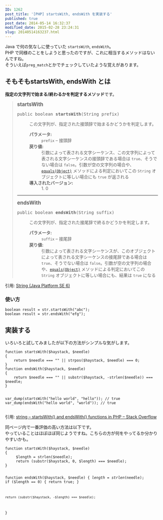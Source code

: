 ```yaml
---
ID: 1262
post_title: '[PHP] startsWith, endsWith を実装する'
published: true
post_date: 2014-05-14 16:32:37
modified_date: 2015-02-28 23:24:31
slug: 20140514163237.html
---
```

<p>Java で何の気なしに使っていた <code>startsWith</code>, <code>endsWith</code>。<br />
PHP で同様のことをしようと思ったのですが、これに相当するメソッドはないんですね。<br />
そういえば<code>preg_match</code>とかでチェックしていたような覚えがあります。<br />
<!--more--></p>
<h2>そもそもstartsWith, endsWith とは</h2>
<p><strong>指定の文字列で始まる/終わるかを判定するメソッド</strong>です。</p>
<blockquote><p>
    <big><b>startsWith</b></big></p>
<pre>public boolean <b>startsWith</b>(String&nbsp;prefix)</pre>
<dl>
<dd>この文字列が、指定された接頭辞で始まるかどうかを判定します。</p>
</dd>
<dd>
<dl>
    </dl>
</dd>
<dd>
<dl>
<dt><b>パラメータ:</b></dt>
<dd><code>prefix</code> &#8211; 接頭辞
    </dd>
<dt><b>戻り値:</b></dt>
<dd>引数によって表される文字シーケンス、この文字列によって表される文字シーケンスの接頭辞である場合は <code>true</code>、そうでない場合は <code>false</code>。引数が空の文字列の場合や、<a href="../../java/lang/String.html#equals(java.lang.Object)"><code>equals(Object)</code></a> メソッドによる判定においてこの <code>String</code> オブジェクトに等しい場合にも <code>true</code> が返される</dd>
<dt><b>導入されたバージョン:</b></dt>
<dd>1. 0</dd>
</dl>
</dd>
</dl>
<hr>
<p>    <big><b>endsWith</b></big></p>
<pre>public boolean <b>endsWith</b>(String&nbsp;suffix)</pre>
<dl>
<dd>この文字列が、指定された接尾辞で終るかどうかを判定します。</p>
</dd>
<dd>
<dl>
    </dl>
</dd>
<dd>
<dl>
<dt><b>パラメータ:</b></dt>
<dd><code>suffix</code> &#8211; 接尾辞
    </dd>
<dt><b>戻り値:</b></dt>
<dd>引数によって表される文字シーケンスが、このオブジェクトによって表される文字シーケンスの接尾辞である場合は <code>true</code>、そうでない場合は <code>false</code>。引数が空の文字列の場合や、<a href="../../java/lang/String.html#equals(java.lang.Object)"><code>equals(Object)</code></a> メソッドによる判定においてこの <code>String</code> オブジェクトに等しい場合にも、結果は <code>true</code> になる</dd>
</dl>
</dd>
</dl>
</blockquote>
<p>引用: <a href="http://docs.oracle.com/javase/jp/6/api/java/lang/String.html">String (Java Platform SE 6)</a></p>
<h3>使い方</h3>
<pre><code class="language-java">boolean result = str.startsWith("abc");
boolean result = str.endsWith("efg");
</code></pre>
<h2>実装する</h2>
<p>いろいろと試してみましたが以下の方法がシンプルな気がします。</p>
<pre><code class="language-php">function startsWith($haystack, $needle)
{
    return $needle === "" || strpos($haystack, $needle) === 0;
}
function endsWith($haystack, $needle)
{
    return $needle === "" || substr($haystack, -strlen($needle)) === $needle;
}

var_dump(startsWith("hello world", "hello")); // true
var_dump(endsWith("hello world", "world"));   // true
</code></pre>
<p>引用: <a href="http://stackoverflow.com/questions/834303/startswith-and-endswith-functions-in-php">string &#8211; startsWith() and endsWith() functions in PHP &#8211; Stack Overflow</a></p>
<p>同ページ内で一番評価の高い方法は以下です。<br />
やっていることはほぼほぼ同じようですね。こちらの方が何をやってるか分かりやすいかも。</p>
<pre><code class="language-php">function startsWith($haystack, $needle)
{
     $length = strlen($needle);
     return (substr($haystack, 0, $length) === $needle);
}

function endsWith($haystack, $needle)
{
    $length = strlen($needle);
    if ($length == 0) {
        return true;
    }

    return (substr($haystack, -$length) === $needle);
}
</code></pre>